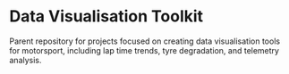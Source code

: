 # Data Visualisation Toolkit
 Parent repository for projects focused on creating data visualisation tools for motorsport, including lap time trends, tyre degradation, and telemetry analysis.
